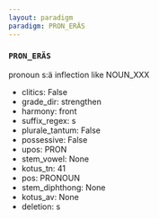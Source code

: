 ```yaml
---
layout: paradigm
paradigm: PRON_ERÄS
---
```

### ` PRON_ERÄS `

pronoun s:ä inflection like NOUN_XXX
* clitics: False
* grade_dir: strengthen
* harmony: front
* suffix_regex: s
* plurale_tantum: False
* possessive: False
* upos: PRON
* stem_vowel: None
* kotus_tn: 41
* pos: PRONOUN
* stem_diphthong: None
* kotus_av: None
* deletion: s
